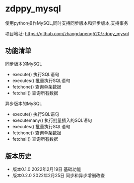 # zdppy_mysql
使用python操作MySQL,同时支持同步版本和异步版本,支持事务

项目地址: https://github.com/zhangdapeng520/zdppy_mysql

## 功能清单
同步版本的MySQL
- execute() 执行SQL语句
- executes() 批量执行SQL语句
- fetchone() 查询单条数据
- fetchall() 查询所有数据

异步版本的MySQL
- execute() 执行SQL语句
- executemany() 执行批量插入的SQL语句
- executes() 批量执行SQL语句
- fetchone() 查询单条数据
- fetchall() 查询所有数据

## 版本历史
- 版本0.1.0 2022年2月19日 基础功能
- 版本0.2.0 2022年2月25日 同步和异步增删改查
